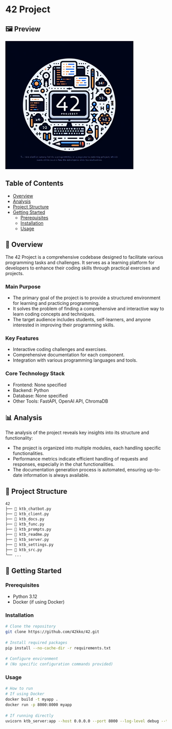 # 42 Project

## 🖼 Preview

<img src='./generated_image.png' width='400' height='400'/>

##  Table of Contents

- [ Overview](#-overview)
- [ Analysis](#-analysis)
- [ Project Structure](#-project-structure)
- [ Getting Started](#-getting-started)
  - [ Prerequisites](#prerequisites)
  - [ Installation](#installation)
  - [ Usage](#usage)

## 📝 Overview
The 42 Project is a comprehensive codebase designed to facilitate various programming tasks and challenges. It serves as a learning platform for developers to enhance their coding skills through practical exercises and projects.

### Main Purpose
- The primary goal of the project is to provide a structured environment for learning and practicing programming.
- It solves the problem of finding a comprehensive and interactive way to learn coding concepts and techniques.
- The target audience includes students, self-learners, and anyone interested in improving their programming skills.

### Key Features
- Interactive coding challenges and exercises.
- Comprehensive documentation for each component.
- Integration with various programming languages and tools.

### Core Technology Stack
- Frontend: None specified
- Backend: Python
- Database: None specified
- Other Tools: FastAPI, OpenAI API, ChromaDB

## 📊 Analysis
The analysis of the project reveals key insights into its structure and functionality:
- The project is organized into multiple modules, each handling specific functionalities.
- Performance metrics indicate efficient handling of requests and responses, especially in the chat functionalities.
- The documentation generation process is automated, ensuring up-to-date information is always available.

## 📁 Project Structure
```
42
├── 📁 ktb_chatbot.py
├── 📁 ktb_client.py
├── 📁 ktb_docs.py
├── 📁 ktb_func.py
├── 📁 ktb_prompts.py
├── 📁 ktb_readme.py
├── 📁 ktb_server.py
├── 📁 ktb_settings.py
├── 📁 ktb_src.py
└── ...
```

## 🚀 Getting Started

### Prerequisites
- Python 3.12
- Docker (if using Docker)

### Installation
```bash
# Clone the repository
git clone https://github.com/42kko/42.git

# Install required packages
pip install --no-cache-dir -r requirements.txt

# Configure environment
# (No specific configuration commands provided)
```

### Usage
```bash
# How to run
# If using Docker
docker build -t myapp .
docker run -p 8000:8000 myapp

# If running directly
uvicorn ktb_server:app --host 0.0.0.0 --port 8000 --log-level debug --timeout-keep-alive 180
```